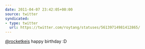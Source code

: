 ```yaml
---
date: 2011-04-07 23:42:05+00:00
source: twitter
syndicated:
- type: twitter
  url: https://twitter.com/roytang/statuses/56139714981412865/
---
```


[@rocketkeis](https://twitter.com/rocketkeis/) happy birthday :D